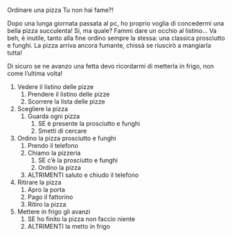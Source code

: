 <!-- Traccia  -->
Ordinare una pizza
Tu non hai fame?!

Dopo una lunga giornata passata al pc, ho proprio voglia di concedermi una bella pizza succulenta! Sì, ma quale? Fammi dare un occhio al listino… Va beh, è inutile, tanto alla fine ordino sempre la stessa: una classica prosciutto e funghi. La pizza arriva ancora fumante, chissà se riuscirò a mangiarla tutta!

Di sicuro se ne avanzo una fetta devo ricordarmi di metterla in frigo, non come l’ultima volta!
<!-- / Traccia  -->

<!-- Esercizio Svolto  -->

1. Vedere il listino delle pizze
    1. Prendere il listino delle pizze
    2. Scorrere la lista delle pizze
2. Scegliere la pizza
    1. Guarda ogni pizza
        1. SE è presente la prosciutto e funghi
        2. Smetti di cercare
3. Ordino la pizza prosciutto e funghi
    1. Prendo il telefono
    2. Chiamo la pizzeria 
        1. SE c’è la prosciutto e funghi 
        2. Ordino la pizza
    3. ALTRIMENTI saluto e chiudo il telefono
4. Ritirare la pizza
    1. Apro la porta 
    2. Pago il fattorino
    3. Ritiro la pizza
5. Mettere in frigo gli avanzi
    1. SE ho finito la pizza non faccio niente
    2. ALTRIMENTI la metto in frigo

<!-- / Esercizio Svolto  -->